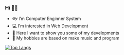### Hi 👋😄
- 👓 I’m Computer Enginner System
- 💻 I'm interested in Web Development
- 🎨 Here I want to show you some of my developments
- 🎼 My hobbies are based on make music and program

[![Top Langs](https://github-readme-stats.vercel.app/api/top-langs/?username=RubiselReyesLara&layout=compact)](https://github.com/RubiselReyesLara/github-readme-stats)


